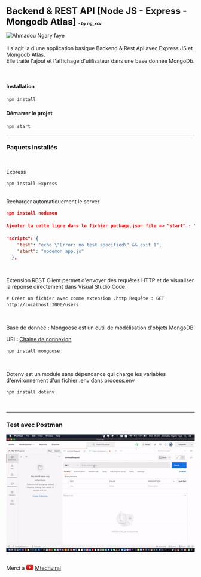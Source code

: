 <span style="font-size:24px; font-weight:bold"> Backend & REST API [Node JS - Express - Mongodb Atlas] <span style="font-size:11px; font-style:italic"> - by ng_xcv </span></span>

<a href="http://ngxcv.com" title="Visiter mon site web" target="_blank"  ><img align="left" alt="Ahmadou Ngary faye" height="28" src="https://i.ibb.co/JjJ0w2v/brand.png"/></a>
<br/>
<br/>
Il s'agit la d'une application basique Backend & Rest Api avec Express JS et Mongodb Atlas. <br />
Elle traite l'ajout et l'affichage d'utilisateur dans une base donnée MongoDb.

<br />

#### Installation

```js
npm install
```

#### Démarrer le projet

```js
npm start
```

---

### Paquets Installés

<br />

Express

```js
npm install Express
```

<br />
Recharger automatiquement le server

```json
npm install nodemon

Ajouter la cette ligne dans le fichier package.json file => "start" : "nodemon app.js"

"scripts": {
    "test": "echo \"Error: no test specified\" && exit 1",
    "start": "nodemon app.js"
  },
```

<br />

Extension REST Client permet d'envoyer des requêtes HTTP et de visualiser la réponse directement dans Visual Studio Code.

```html
# Créer un fichier avec comme extension .http Requête : GET
http://localhost:3000/users
```

<br />

Base de donnée : Mongoose est un outil de modélisation d'objets MongoDB <br />

URI : [Chaine de connexion](http://docs.mongodb.org/manual/reference/connection-string/)

```js
npm install mongoose
```

<br />

Dotenv est un module sans dépendance qui charge les variables d'environnement d'un fichier .env dans process.env

```js
npm install dotenv
```

<br />

---

### Test avec Postman

<img src="images/gif/testing-api.gif">

<br/>
<br/>

Merci à
<img src="images/png/youtube.png" width="20" /> <a href="https://www.youtube.com/channel/UCFTM1FGjZSkoSPDZgtbp7hA">
Mtechviral
</a>
